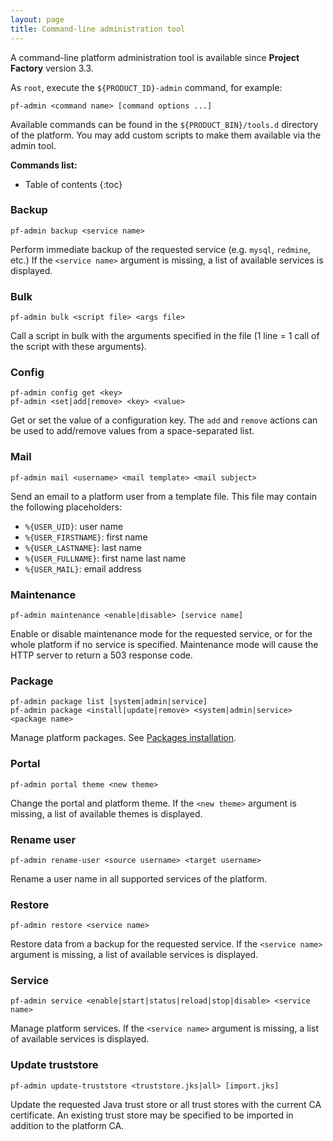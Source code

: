 ```yaml
---
layout: page
title: Command-line administration tool
---
```


A command-line platform administration tool is available since **Project Factory** version 3.3.

As `root`, execute the `${PRODUCT_ID}-admin` command, for example:

    pf-admin <command name> [command options ...]

Available commands can be found in the `${PRODUCT_BIN}/tools.d` directory of the platform.
You may add custom scripts to make them available via the admin tool.

**Commands list:**

- Table of contents
{:toc}

### Backup

    pf-admin backup <service name>

Perform immediate backup of the requested service (e.g. `mysql`, `redmine`, etc.)
If the `<service name>` argument is missing, a list of available services is displayed.

### Bulk

    pf-admin bulk <script file> <args file>

Call a script in bulk with the arguments specified in the file (1 line = 1 call of the script with these arguments).

### Config

    pf-admin config get <key>
    pf-admin <set|add|remove> <key> <value>

Get or set the value of a configuration key.
The `add` and `remove` actions can be used to add/remove values from a space-separated list.

### Mail

    pf-admin mail <username> <mail template> <mail subject>

Send an email to a platform user from a template file. This file may contain the following placeholders:

-   `%{USER_UID}`: user name
-   `%{USER_FIRSTNAME}`: first name
-   `%{USER_LASTNAME}`: last name
-   `%{USER_FULLNAME}`: first name last name
-   `%{USER_MAIL}`: email address

### Maintenance

    pf-admin maintenance <enable|disable> [service name]

Enable or disable maintenance mode for the requested service, or for the whole platform if no service is specified.
Maintenance mode will cause the HTTP server to return a 503 response code.

### Package

    pf-admin package list [system|admin|service]
    pf-admin package <install|update|remove> <system|admin|service> <package name>

Manage platform packages. See [Packages installation](../install/packages.html).

### Portal

    pf-admin portal theme <new theme>

Change the portal and platform theme.
If the `<new theme>` argument is missing, a list of available themes is displayed.

### Rename user

    pf-admin rename-user <source username> <target username>

Rename a user name in all supported services of the platform.

### Restore

    pf-admin restore <service name>

Restore data from a backup for the requested service.
If the `<service name>` argument is missing, a list of available services is displayed.

### Service

    pf-admin service <enable|start|status|reload|stop|disable> <service name>

Manage platform services.
If the `<service name>` argument is missing, a list of available services is displayed.

### Update truststore

    pf-admin update-truststore <truststore.jks|all> [import.jks]

Update the requested Java trust store or all trust stores with the current CA certificate.
An existing trust store may be specified to be imported in addition to the platform CA.
